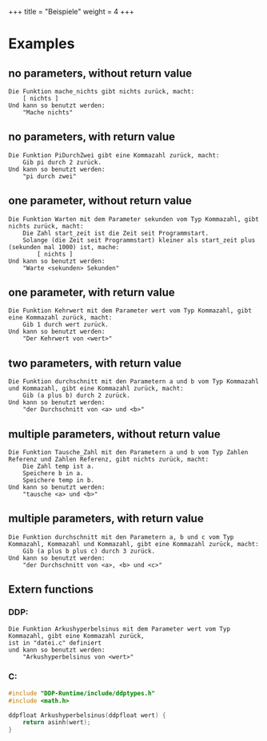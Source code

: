+++
title = "Beispiele"
weight = 4
+++

# Examples

## no parameters, without return value
```ddp
Die Funktion mache_nichts gibt nichts zurück, macht:
	[ nichts ]
Und kann so benutzt werden:
	"Mache nichts"
```

## no parameters, with return value
```ddp
Die Funktion PiDurchZwei gibt eine Kommazahl zurück, macht:
	Gib pi durch 2 zurück.
Und kann so benutzt werden:
	"pi durch zwei"
```

## one parameter, without return value
```ddp
Die Funktion Warten mit dem Parameter sekunden vom Typ Kommazahl, gibt nichts zurück, macht:
	Die Zahl start_zeit ist die Zeit seit Programmstart.
	Solange (die Zeit seit Programmstart) kleiner als start_zeit plus (sekunden mal 1000) ist, mache:
		[ nichts ]
Und kann so benutzt werden:
	"Warte <sekunden> Sekunden"
```

## one parameter, with return value
```ddp
Die Funktion Kehrwert mit dem Parameter wert vom Typ Kommazahl, gibt eine Kommazahl zurück, macht:
	Gib 1 durch wert zurück.
Und kann so benutzt werden:
	"Der Kehrwert von <wert>"
```

## two parameters, with return value
```ddp
Die Funktion durchschnitt mit den Parametern a und b vom Typ Kommazahl und Kommazahl, gibt eine Kommazahl zurück, macht:
	Gib (a plus b) durch 2 zurück.
Und kann so benutzt werden:
	"der Durchschnitt von <a> und <b>"
```

## multiple parameters, without return value
```ddp
Die Funktion Tausche_Zahl mit den Parametern a und b vom Typ Zahlen Referenz und Zahlen Referenz, gibt nichts zurück, macht:
	Die Zahl temp ist a.
	Speichere b in a.
	Speichere temp in b.
Und kann so benutzt werden:
	"tausche <a> und <b>"
```

## multiple parameters, with return value
```ddp
Die Funktion durchschnitt mit den Parametern a, b und c vom Typ Kommazahl, Kommazahl und Kommazahl, gibt eine Kommazahl zurück, macht:
	Gib (a plus b plus c) durch 3 zurück.
Und kann so benutzt werden:
	"der Durchschnitt von <a>, <b> und <c>"
```

## Extern functions

### DDP:
```ddp
Die Funktion Arkushyperbelsinus mit dem Parameter wert vom Typ Kommazahl, gibt eine Kommazahl zurück,
ist in "datei.c" definiert
und kann so benutzt werden:
	"Arkushyperbelsinus von <wert>"
```
### C:
```c
#include "DDP-Runtime/include/ddptypes.h"
#include <math.h>

ddpfloat Arkushyperbelsinus(ddpfloat wert) {
    return asinh(wert);
}
```
